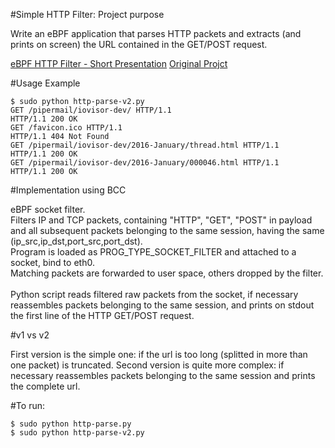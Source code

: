 #Simple HTTP Filter: Project purpose

Write an eBPF application that parses HTTP packets and extracts (and prints on screen) the URL contained in the GET/POST request.

[eBPF HTTP Filter - Short Presentation](https://github.com/iovisor/bpf-docs/blob/master/ebpf_http_filter.pdf)
[Original Projct](https://github.com/netgroup-polito/ebpf-test)

#Usage Example

```Shell
$ sudo python http-parse-v2.py 
GET /pipermail/iovisor-dev/ HTTP/1.1
HTTP/1.1 200 OK
GET /favicon.ico HTTP/1.1
HTTP/1.1 404 Not Found
GET /pipermail/iovisor-dev/2016-January/thread.html HTTP/1.1
HTTP/1.1 200 OK
GET /pipermail/iovisor-dev/2016-January/000046.html HTTP/1.1
HTTP/1.1 200 OK
```

#Implementation using BCC

eBPF socket filter.<br />
Filters IP and TCP packets, containing "HTTP", "GET", "POST" in payload and all subsequent packets belonging to the same session, having the same (ip_src,ip_dst,port_src,port_dst).<br />
Program is loaded as PROG_TYPE_SOCKET_FILTER and attached to a socket, bind to eth0. <br />
Matching packets are forwarded to user space, others dropped by the filter.<br />
<br />
Python script reads filtered raw packets from the socket, if necessary reassembles packets belonging to the same session, and prints on stdout the first line of the HTTP GET/POST request. <br />

#v1 vs v2

First version is the simple one: if the url is too long (splitted in more than one packet) is truncated. 
Second version is quite more complex: if necessary reassembles packets belonging to the same session and prints the complete url.

#To run:

```Shell
$ sudo python http-parse.py
$ sudo python http-parse-v2.py
```